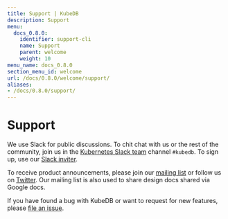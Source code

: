 ```yaml
---
title: Support | KubeDB
description: Support
menu:
  docs_0.8.0:
    identifier: support-cli
    name: Support
    parent: welcome
    weight: 10
menu_name: docs_0.8.0
section_menu_id: welcome
url: /docs/0.8.0/welcome/support/
aliases:
- /docs/0.8.0/support/
---
```


# Support

We use Slack for public discussions. To chit chat with us or the rest of the community, join us in the [Kubernetes Slack team](https://kubernetes.slack.com/messages/C8149MREV/) channel `#kubedb`. To sign up, use our [Slack inviter](http://slack.kubernetes.io/).

To receive product announcements, please join our [mailing list](https://groups.google.com/forum/#!forum/kubedb) or follow us on [Twitter](https://twitter.com/KubeDB). Our mailing list is also used to share design docs shared via Google docs.

If you have found a bug with KubeDB or want to request for new features, please [file an issue](https://github.com/kubedb/project/issues/new).
